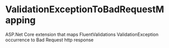 # ValidationExceptionToBadRequestMapping
ASP.Net Core extension that maps FluentValidations ValidationException occurrence to Bad Request http response
